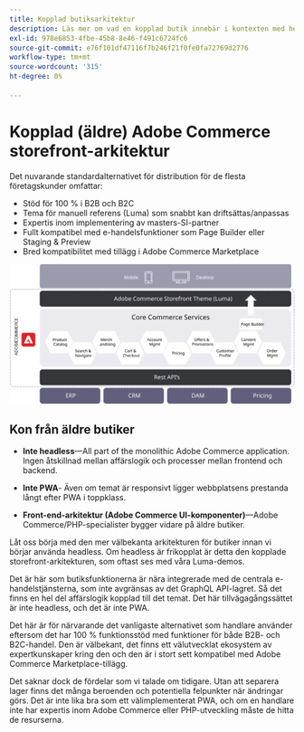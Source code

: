 ```yaml
---
title: Kopplad butiksarkitektur
description: Läs mer om vad en kopplad butik innebär i kontexten med headless Adobe Commerce-arkitekturer.
exl-id: 978e6853-4fbe-45b8-8e46-f491c6724fc6
source-git-commit: e76f101df47116f7b246f21f0fe0fa72769d2776
workflow-type: tm+mt
source-wordcount: '315'
ht-degree: 0%

---
```


# Kopplad (äldre) Adobe Commerce storefront-arkitektur

Det nuvarande standardalternativet för distribution för de flesta företagskunder omfattar:

- Stöd för 100 % i B2B och B2C
- Tema för manuell referens (Luma) som snabbt kan driftsättas/anpassas
- Expertis inom implementering av masters-SI-partner
- Fullt kompatibel med e-handelsfunktioner som Page Builder eller Staging &amp; Preview
- Bred kompatibilitet med tillägg i Adobe Commerce Marketplace

![Bild som visar en kopplad Adobe Commerce storefront-arkitektur](../../../assets/playbooks/coupled-storefront-architecture.svg)

## Kon från äldre butiker

- **Inte headless**—All part of the monolithic Adobe Commerce application. Ingen åtskillnad mellan affärslogik och processer mellan frontend och backend.

- **Inte PWA**- Även om temat är responsivt ligger webbplatsens prestanda långt efter PWA i toppklass.

- **Front-end-arkitektur (Adobe Commerce UI-komponenter)**—Adobe Commerce/PHP-specialister bygger vidare på äldre butiker.

Låt oss börja med den mer välbekanta arkitekturen för butiker innan vi börjar använda headless. Om headless är frikopplat är detta den kopplade storefront-arkitekturen, som oftast ses med våra Luma-demos.

Det är här som butiksfunktionerna är nära integrerade med de centrala e-handelstjänsterna, som inte avgränsas av det GraphQL API-lagret. Så det finns en hel del affärslogik kopplad till det temat. Det här tillvägagångssättet är inte headless, och det är inte PWA.

Det här är för närvarande det vanligaste alternativet som handlare använder eftersom det har 100 % funktionsstöd med funktioner för både B2B- och B2C-handel. Den är välbekant, det finns ett välutvecklat ekosystem av expertkunskaper kring den och den är i stort sett kompatibel med Adobe Commerce Marketplace-tillägg.

Det saknar dock de fördelar som vi talade om tidigare. Utan att separera lager finns det många beroenden och potentiella felpunkter när ändringar görs. Det är inte lika bra som ett välimplementerat PWA, och om en handlare inte har expertis inom Adobe Commerce eller PHP-utveckling måste de hitta de resurserna.

